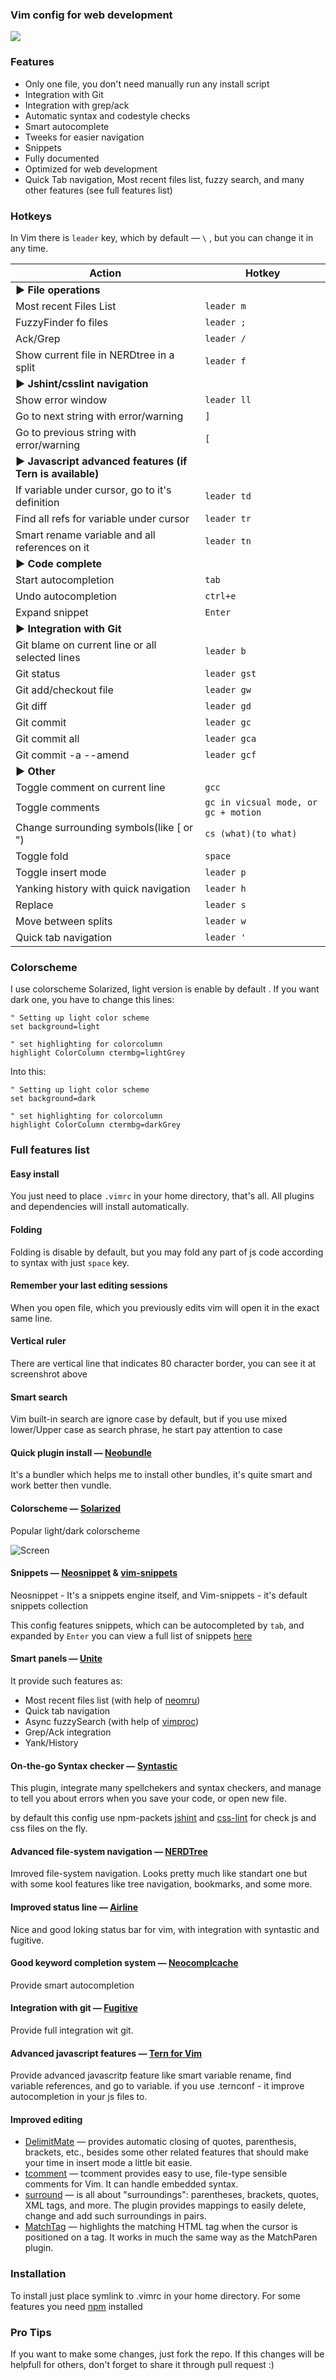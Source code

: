 ### Vim config for web development

<img src="http://i.imgur.com/ElOEHZ3.png"/>

### Features
* Only one file, you don't need manually run any install script
* Integration with Git
* Integration with grep/ack
* Automatic syntax and codestyle checks
* Smart autocomplete
* Tweeks for easier navigation
* Snippets
* Fully documented
* Optimized for web development
* Quick Tab navigation, Most recent files list, fuzzy search, and many other features (see full features list)

### Hotkeys
In Vim there is ```leader``` key, which by default &mdash; ```\``` , but you can change it in any
time.

Action | Hotkey
--------------------------------------------------------- | -----------------
**▶ File operations**                                     |
Most recent Files List                                    | ```leader m```
FuzzyFinder fo files                                      | ```leader ;```
Ack/Grep                                                  | ```leader /```
Show current file in NERDtree in a split                  | ```leader f```
**▶ Jshint/csslint navigation**                           |
Show error window                                         | ```leader ll```
Go to next string with error/warning                      | ```]```
Go to previous string with error/warning                  | ```[```
**▶ Javascript advanced features (if Tern is available)** |
If variable under cursor, go to it's definition           | ```leader td```
Find all refs for variable under cursor                   | ```leader tr```
Smart rename variable and all references on it            | ```leader tn```
**▶ Code complete**                                       |
Start autocompletion                                      | ```tab```
Undo autocompletion                                       | ```ctrl+e```
Expand snippet                                            | ```Enter```
**▶ Integration with Git**                                |
Git blame on current line or all selected lines           | ```leader b```
Git status                                                | ```leader gst```
Git add/checkout file                                     | ```leader gw```
Git diff                                                  | ```leader gd```
Git commit                                                | ```leader gc```
Git commit all                                            | ```leader gca```
Git commit -a --amend                                     | ```leader gcf```
**▶ Other**                                               |
Toggle comment on current line                            | ```gcc```
Toggle comments                                           | ```gc in vicsual mode, or gc + motion```
Change surrounding symbols(like [ or ")                   | ```cs (what)(to what)```
Toggle fold                                               | ```space```
Toggle insert mode                                        | ```leader p```
Yanking history with quick navigation                     | ```leader h```
Replace                                                   | ```leader s```
Move between splits                                       | ```leader w```
Quick tab navigation                                      | ```leader '```

### Colorscheme

I use colorscheme Solarized, light version is enable by default .
If you want dark one, you have to change this lines:
```
" Setting up light color scheme
set background=light

" set highlighting for colorcolumn
highlight ColorColumn ctermbg=lightGrey
```

Into this:
```
" Setting up light color scheme
set background=dark

" set highlighting for colorcolumn
highlight ColorColumn ctermbg=darkGrey
```

### Full features list
#### Easy install
You just need to place ```.vimrc``` in your home directory, that's all. All
plugins and dependencies will install automatically.
#### Folding
Folding is disable by default, but you may fold any part of js code according to
syntax with just ```space``` key.
#### Remember your last editing sessions
When you open file, which you previously edits vim will open it in the exact
same line.
#### Vertical ruler
There are vertical line that indicates 80 character border, you can see it at
screenshrot above
#### Smart search
Vim built-in search are ignore case by default, but if you use mixed
lower/Upper case as search phrase, he start pay attention to case
#### Quick plugin install &mdash; [Neobundle](https://github.com/Shougo/neobundle.vim)
It's a bundler which helps me to install other bundles, it's quite smart and work better then
vundle.
#### Colorscheme &mdash; [Solarized](https://github.com/altercation/vim-colors-solarized)
Popular light/dark colorscheme

![Screen](https://raw2.github.com/altercation/solarized/master/img/solarized-vim.png)
#### Snippets &mdash; [Neosnippet](https://github.com/Shougo/neosnippet.vim) & [vim-snippets](https://github.com/honza/vim-snippets)
Neosnippet - It's a snippets engine itself, and Vim-snippets - it's default snippets collection

This config features snippets, which can be autocompleted by ```tab```,
аnd expanded by ```Enter``` you can view a full list of snippets [here](https://github.com/honza/vim-snippets/tree/master/snippets)

#### Smart panels &mdash; [Unite](https://github.com/Shougo/unite.vim)
It provide such features as:
* Most recent files list (with help of [neomru](https://github.com/Shougo/neomru.vim))
* Quick tab navigation
* Async fuzzySearch (with help of [vimproc](https://github.com/Shougo/vimproc.vim))
* Grep/Ack integration
* Yank/History

#### On-the-go Syntax checker &mdash; [Syntastic](https://github.com/scrooloose/syntastic)
This plugin, integrate many spellchekers and syntax checkers, and manage to tell
you about errors when you save your code, or open new file.

by default this config use npm-packets [jshint](http://www.jshint.com/) and [css-lint](http://csslint.net/) for check js and css files on the fly.

#### Advanced file-system navigation &mdash; [NERDTree](https://github.com/scrooloose/nerdtree)
Imroved file-system navigation. Looks pretty much like standart one but with some kool features like tree navigation, bookmarks, and some more.

#### Improved status line &mdash; [Airline](https://github.com/bling/vim-airline)
Nice and good loking status bar for vim, with integration with syntastic and fugitive.

#### Good keyword completion system &mdash; [Neocomplcache](https://github.com/Shougo/neocomplcache.vim)
Provide smart autocompletion 

#### Integration with git &mdash; [Fugitive](https://github.com/tpope/vim-fugitive)
Provide full integration wit git.

#### Advanced javascript features &mdash; [Tern for Vim](https://github.com/marijnh/tern_for_vim)
Provide advanced javascritp feature like smart variable rename, find variable references, and go to variable. if you use .ternconf - it improve autocompletion in your js files to.
#### Improved editing
* [DelimitMate](https://github.com/Raimondi/delimitMate) &mdash; provides automatic closing of quotes, parenthesis, brackets, etc., besides some other related features that should make your time in insert mode a little bit easie.
* [tcomment](https://github.com/tomtom/tcomment_vim) &mdash; tcomment provides easy to use, file-type sensible comments for Vim. It can handle embedded syntax.
* [surround](https://github.com/tpope/vim-surround) &mdash; is all about "surroundings": parentheses, brackets, quotes, XML tags, and more. The plugin provides mappings to easily delete, change and add such surroundings in pairs.
* [MatchTag](https://github.com/gregsexton/MatchTag) &mdash; highlights the matching HTML tag when the cursor is positioned on a tag. It works in much the same way as the MatchParen plugin.

### Installation

To install just place symlink to .vimrc in your home directory.
For some features you need [npm](http://en.wikipedia.org/wiki/Npm_(software)) installed

### Pro Tips

If you want to make some changes, just fork the repo.
If this changes will be helpfull for others, don't forget to share it through pull request :)

